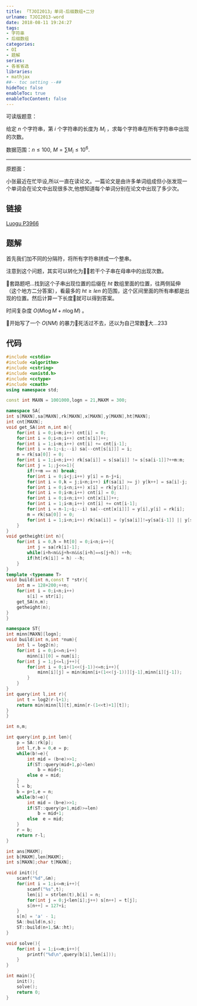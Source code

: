 ```yaml
---
title: 「TJOI2013」单词-后缀数组+二分
urlname: TJOI2013-word
date: 2018-08-11 19:24:27
tags:
- 字符串
- 后缀数组
categories: 
- OI
- 题解
series:
- 各省省选
libraries:
- mathjax 
##-- toc setting --##
hideToc: false
enableToc: true
enableTocContent: false
---
```


可读版题意：

给定 $n$ 个字符串，第 $i$ 个字符串的长度为 $M_i$ ，求每个字符串在所有字符串中出现的次数。

数据范围：$n \leq 100,\ M = \sum M_i \leq 10^6$.

<!--more-->
- - -

原题面：

小张最近在忙毕设,所以一直在读论文。一篇论文是由许多单词组成但小张发现一个单词会在论文中出现很多次,他想知道每个单词分别在论文中出现了多少次。


## 链接

[Luogu P3966](https://www.luogu.org/problemnew/show/P3966)

## 题解

首先我们加不同的分隔符，将所有字符串拼成一个整串。

注意到这个问题，其实可以转化为若干个子串在母串中的出现次数。

套路题吧...找到这个子串出现位置的后缀在 $ht$ 数组里面的位置，往两侧延伸（这个地方二分答案），看最多的 $ht \geq len$ 的范围，这个区间里面的所有串都是出现的位置。然后计算一下长度就可以得到答案。

时间复杂度 $O(M \log {M} + n \log{M})$ 。

开始写了一个 $O(NM)$ 的暴力死活过不去，还以为自己常数大...233

## 代码


```cpp
#include <cstdio>
#include <algorithm>
#include <cstring>
#include <unistd.h>
#include <cctype>
#include <cmath>
using namespace std;

const int MAXN = 1001000,logn = 21,MAXM = 300;

namespace SA{
int s[MAXN],sa[MAXN],rk[MAXN],x[MAXN],y[MAXN],ht[MAXN];
int cnt[MAXN];
void get_SA(int n,int m){
    for(int i = 0;i<m;i++) cnt[i] = 0;
    for(int i = 0;i<n;i++) cnt[s[i]]++;
    for(int i = 1;i<m;i++) cnt[i] += cnt[i-1];
    for(int i = n-1;~i;--i) sa[--cnt[s[i]]] = i;
    m = rk[sa[0]] = 0;
    for(int i = 1;i<n;i++) rk[sa[i]] = s[sa[i]] != s[sa[i-1]]?++m:m;
    for(int j = 1;;j<<=1){
        if(++m == n) break;
        for(int i = 0;i<j;i++) y[i] = n-j+i;
        for(int i = 0,k = j;i<n;i++) if(sa[i] >= j) y[k++] = sa[i]-j;
        for(int i = 0;i<n;i++) x[i] = rk[y[i]];
        for(int i = 0;i<m;i++) cnt[i] = 0;
        for(int i = 0;i<n;i++) cnt[x[i]]++;
        for(int i = 1;i<m;i++) cnt[i] += cnt[i-1];
        for(int i = n-1;~i;--i) sa[--cnt[x[i]]] = y[i],y[i] = rk[i];
        m = rk[sa[0]] = 0;
        for(int i = 1;i<n;i++) rk[sa[i]] = (y[sa[i]]!=y[sa[i-1]] || y[sa[i]+j]!=y[sa[i-1]+j])?++m:m;
    }
}
void getheight(int n){
    for(int i = 0,h = ht[0] = 0;i<n;i++){
        int j = sa[rk[i]-1];
        while(i+h<n&&j+h<n&&s[i+h]==s[j+h]) ++h;
        if(ht[rk[i]] = h) --h;
    }
}
template <typename T>
void build(int n,const T *str){
    int m = 128+200;++n;
    for(int i = 0;i<n;i++)
        s[i] = str[i];
    get_SA(n,m);
    getheight(n);
}
}

namespace ST{
int minn[MAXN][logn];
void build(int n,int *num){
    int l = log2(n);
    for(int i = 0;i<=n;i++)
        minn[i][0] = num[i];
    for(int j = 1;j<=l;j++){
        for(int i = 0;i+(1<<(j-1))<=n;i++){
            minn[i][j] = min(minn[i+(1<<(j-1))][j-1],minn[i][j-1]); 
        }
    }
}
int query(int l,int r){
    int t = log2(r-l+1);
    return min(minn[l][t],minn[r-(1<<t)+1][t]);
}
}

int n,m;

int query(int p,int len){
    p = SA::rk[p];
    int l,r,b = 0,e = p;
    while(b!=e){
        int mid = (b+e)>>1;
        if(ST::query(mid+1,p)<len)
            b = mid+1;
        else e = mid;
    }
    l = b;
    b = p+1,e = n;
    while(b!=e){
        int mid = (b+e)>>1;
        if(ST::query(p+1,mid)>=len) 
            b = mid+1;
        else  e = mid;       
    }
    r = b;
    return r-l;
}

int ans[MAXM];
int b[MAXM],len[MAXM];
int s[MAXN];char t[MAXN];

void init(){
    scanf("%d",&m);
    for(int i = 1;i<=m;i++){
        scanf("%s",t);
        len[i] = strlen(t),b[i] = n;
        for(int j = 0;j<len[i];j++) s[n++] = t[j];
        s[n++] = 127+i;
    }
    s[n] = 'a' - 1;
    SA::build(n,s);
    ST::build(n+1,SA::ht);
}

void solve(){
    for(int i = 1;i<=m;i++){
        printf("%d\n",query(b[i],len[i]));
    }
}

int main(){
    init();
    solve();
    return 0;
}
```



